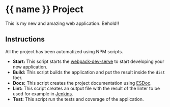 # {{ name }} Project

This is my new and amazing web application. Behold!!

## Instructions

All the project has been automatized using NPM scripts.

* __Start:__ This script starts the [webpack-dev-serve](https://github.com/webpack/webpack-dev-server) to start developing your new application.
* __Build:__ This script builds the application and put the result inside the `dist` foer.
* __Docs:__ This script creates the project documentation using [ESDoc](https://esdoc.org/).
* __Lint:__ This script creates an output file with the result of the linter to be used for example in [Jenkins](https://jenkins.io/).
* __Test:__ This script run the tests and coverage of the application.

